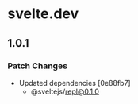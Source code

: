 # svelte.dev

## 1.0.1

### Patch Changes

- Updated dependencies [0e88fb7]
  - @sveltejs/repl@0.1.0
